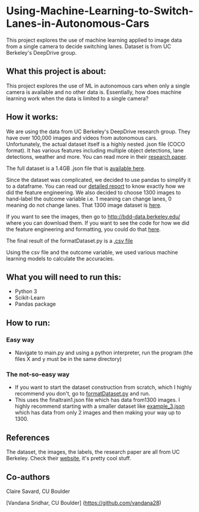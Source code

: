 # Using-Machine-Learning-to-Switch-Lanes-in-Autonomous-Cars
This project explores the use of machine learning applied to image data from a single camera to decide switching lanes. Dataset is from UC Berkeley's DeepDrive group.

## What this project is about:

This project explores the use of ML in autonomous cars when only a single camera is available and no other data is. 
Essentially, how does machine learning work when the data is limited to a single camera?

## How it works:

We are using the data from UC Berkeley's DeepDrive research group. They have over 100,000 images and videos from autonomous cars.
Unfortunately, the actual dataset itself is a highly nested .json file (COCO format). It has various features including multiple object
detections, lane detections, weather and more. You can read more in their [research paper](https://github.com/vikasnataraja/Using-Machine-Learning-to-Switch-Lanes-in-Autonomous-Cars/blob/master/BDD-Research%20Paper.pdf).

The full dataset is a 1.4GB .json file that is [available here](https://github.com/vikasnataraja/Using-Machine-Learning-to-Switch-Lanes-in-Autonomous-Cars/blob/master/bdd100k_labels_images_train.json).

Since the dataset was complicated, we decided to use pandas to simplify it to a dataframe. You can read our [detailed report](https://github.com/vikasnataraja/Using-Machine-Learning-to-Switch-Lanes-in-Autonomous-Cars/blob/master/Final_Report%20.pdf) to know exactly how we did the feature engineering.
We also decided to choose 1300 images to hand-label the outcome variable i.e. 1 meaning can change lanes, 0 meaning do not change lanes. 
That 1300 image dataset is [here](https://github.com/vikasnataraja/Using-Machine-Learning-to-Switch-Lanes-in-Autonomous-Cars/blob/master/finaltrain1.json).

If you want to see the images, then go to http://bdd-data.berkeley.edu/ where you can download them.
If you want to see the code for how we did the feature engineering and formatting, you could do that [here](https://github.com/vikasnataraja/Using-Machine-Learning-to-Switch-Lanes-in-Autonomous-Cars/blob/master/formatDataset.py).

The final result of the formatDataset.py is a [.csv file](https://github.com/vikasnataraja/Using-Machine-Learning-to-Switch-Lanes-in-Autonomous-Cars/blob/master/dataset.csv)

Using the csv file and the outcome variable, we used various machine learning models to calculate the accuracies.

## What you will need to run this:

* Python 3 
* Scikit-Learn
* Pandas package

## How to run:

### Easy way

* Navigate to main.py and using a python interpreter, run the program (the files X and y must be in the same directory)

### The not-so-easy way
* If you want to start the dataset construction from scratch, which I highly recommend you don't, go to [formatDataset.py](https://github.com/vikasnataraja/Using-Machine-Learning-to-Switch-Lanes-in-Autonomous-Cars/blob/master/formatDataset.py) and run.
* This uses the finaltrain1.json file which has data from1300 images. I highly recommend starting with a smaller dataset like [example_3.json](https://github.com/vikasnataraja/Using-Machine-Learning-to-Switch-Lanes-in-Autonomous-Cars/blob/master/example_3.json) which has data from only 2 images and then making your way up to 1300.


## References

The dataset, the images, the labels, the research paper are all from UC Berkeley. Check their [website](http://bdd-data.berkeley.edu/), it's pretty cool stuff.


## Co-authors

Claire Savard, CU Boulder

[Vandana Sridhar, CU Boulder] (https://github.com/vandana28)

  
  
  
  
  
  
  
  
  
  
  
  
  
  
  
  

